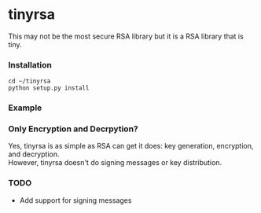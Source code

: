 # tinyrsa

This may not be the most secure RSA library but it is a RSA library that is tiny.

### Installation
```
cd ~/tinyrsa
python setup.py install
```

### Example


### Only Encryption and Decrpytion?
Yes, tinyrsa is as simple as RSA can get it does: key generation, encryption, and decryption.  
However, tinyrsa doesn't do signing messages or key distribution.

### TODO
- Add support for signing messages
